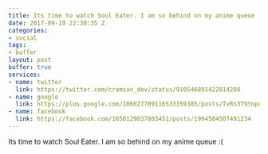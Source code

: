 ```yaml
---
title: Its time to watch Soul Eater. I am so behind on my anime queue :(
date: 2017-09-19 22:30:35 Z
categories:
- social
tags:
- buffer
layout: post
buffer: true
services:
- name: twitter
  link: https://twitter.com/cramsan_dev/status/910546891422814208
- name: google
  link: https://plus.google.com/106027709116533359385/posts/TvRn3T9tnpu
- name: facebook
  link: https://facebook.com/1658129037803451/posts/1994584507491234
---
```


Its time to watch Soul Eater. I am so behind on my anime queue :(
